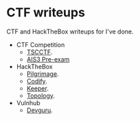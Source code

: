 # CTF writeups
CTF and HackTheBox writeups for I've done.

- CTF Competition
  -  [TSCCTF](TSCCTF/README.md).
  -  [AIS3 Pre-exam](AIS3_pre_examREADME.md)
- HackTheBox
  - [Pilgrimage](machine/Pilgrimage/README.md).  
  - [Codify](machine/Codify/README.md).
  - [Keeper](machine/Keeper/README.md).
  - [Topology](machine/Topology/README.md).
- Vulnhub
  - [Devguru](machine/Devguru/README.md).
